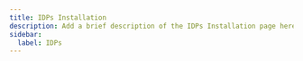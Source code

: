 ```yaml
---
title: IDPs Installation
description: Add a brief description of the IDPs Installation page here
sidebar:
  label: IDPs
---
```

